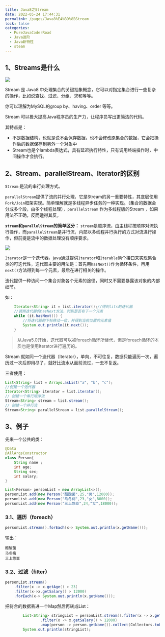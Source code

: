 ```yaml
---
title: Java8之Stream
date: 2022-05-24 17:44:31
permalink: /pages/Java8%E4%B9%8BStream
lock: false
categories: 
  - PureJavaCoderRoad
  - Java进阶
  - Java新特性
  - steam
---
```

## 1、Streams是什么

![](F:\笔记\PureJavaCoderRoad（Java基础教程）\docs\articles\Java新特性\picture\image-20210610140137943.png)

Stream 是 Java8 中处理集合的关键抽象概念，它可以对指定集合进行一些复杂的操作，比如说查找、过滤、分组、求和等等。

你可以理解为MySQL的group by、having、order 等等。

Stream 可以极大提高Java程序员的生产力，让程序员写出更简洁的代码。

其特点是：

- 不是数据结构，也就是说不会保存数据，也不会修改原集合的数据，它会把操作后的数据保存到另外一个对象中
- Stream也是个lambda表达式，具有延迟执行特性，只有调用终端操作时，中间操作才会执行。



## 2、Stream、parallelStream、Iterator的区别

`Stream` 是流的串行处理方式。

`parallelStream`提供了流的并行处理，它是Stream的另一重要特性，其底层使用`Fork/Join`框架实现。简单理解就是多线程异步任务的一种实现。（集合的数据会分成多个段，由多个线程处理），`parallelStream` 作为多线程版的Stream ，如果用法不正确，反而适得其反。

**`stream`和`parallelStream`的简单区分：** `stream`是顺序流，由主线程按顺序对流执行操作，而`parallelStream`是并行流，内部以多线程并行执行的方式对流进行操作，但前提是流中的数据处理没有顺序要求。

![](F:\笔记\PureJavaCoderRoad（Java基础教程）\docs\articles\Java新特性\picture\image-20210610174148178.png)

`Iterator`是一个迭代器。java通过提供`Iterator`和`Iterable`俩个接口来实现集合类的可迭代性，迭代器主要的用法是：首先用`hasNext()`作为循环条件，再用`next()`方法得到每一个元素，最后在进行相关的操作。

迭代提供一种访问一个集合对象各个元素的途径，同时又不需要暴露该对象的内部细节。

如：

```java
    Iterator<String> it = list.iterator();//得到lits的迭代器  
    //调用迭代器的hasNext方法，判断是否有下一个元素  
    while (it.hasNext()) {  
  		//将迭代器的下标移动一位，并得到当前位置的元素值  
    	System.out.println(it.next());    
    }    
```

> 从Java5.0开始，迭代器可以被foreach循环所替代，但是foreach循环的本质也是使用Iterator进行遍历的。



Stream 就如同一个迭代器（Iterator），单向，不可往复，数据只能遍历一次，遍历过一次后即用尽了，就好比流水从面前流过，一去不复返。

三者使用：

```java
List<String> list = Arrays.asList("a", "b", "c");
//创建一个迭代器
Iterator<String> iterator = list.iterator();
// 创建一个串行顺序流
Stream<String> stream = list.stream();
// 创建一个并行流
Stream<String> parallelStream = list.parallelStream();
```



## 3、例子

先来一个公共的类：

```java
@Data
@AllArgsConstructor
class Person{
    String name ;
    int age;
    String sex;
    int salary;
}

List<Person> personList = new ArrayList<>();
personList.add(new Person("醋酸菌",25,"男",12000));
personList.add(new Person("马冬梅",23,"女",8000));
personList.add(new Person("三上悠亚",24,"女",18000));
```

### 3.1、遍历（foreach）

```java
personList.stream().forEach(x-> System.out.println(x.getName()));
```

输出：

```
醋酸菌
马冬梅
三上悠亚
```



### 3.2、过滤（filter）

```java
personList.stream()
	.filter(x -> x.getAge() > 23)
	.filter(x->x.getSalary() > 12000)
	.forEach(x-> System.out.println(x.getName()));
```

把符合的数据丢进一个Map然后再转成List：

```java
        List<String> stringList = personList.stream().filter(x -> x.getAge() > 23)
                .filter(x -> x.getSalary() > 12000)
                .map(person -> person.getName()).collect(Collectors.toList());
        System.out.println(stringList);
```

